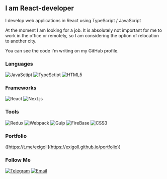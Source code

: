 ## I am React-developer
<p>I develop web applications in React using TypeScript / JavaScript</p>
<p>At the moment I am looking for a job. It is absolutely not important for me to work in the office or remotely, so I am considering the option of relocation to another city.</p>
<p>You can see the code I'm writing on my GitHub profile.</p>

### Languages
![JavaSctipt](https://img.shields.io/badge/-JavaScript-black?style=for-the-badge&logo=javascript) ![TypeSctipt](https://img.shields.io/badge/-TypeScript-black?style=for-the-badge&logo=typescript) ![HTML5](https://img.shields.io/badge/-HTML-black?style=for-the-badge&logo=html5)

### Frameworks
![React](https://img.shields.io/badge/-React-black?style=for-the-badge&logo=React) ![Next.js](https://img.shields.io/badge/-Next.js-black?style=for-the-badge&logo=next.js)

### Tools
![Redux](https://img.shields.io/badge/-Redux-black?style=for-the-badge&logo=redux&logoColor=764ABC) ![Webpack](https://img.shields.io/badge/-Webpack-black?style=for-the-badge&logo=webpack) ![Gulp](https://img.shields.io/badge/-Gulp-black?style=for-the-badge&logo=gulp) ![FireBase](https://img.shields.io/badge/-FireBase-black?style=for-the-badge&logo=fireBase&logoColor=blue) ![CSS3](https://img.shields.io/badge/-CSS3-black?style=for-the-badge&logo=css3&logoColor=blue)

### Portfolio
([https://t.me/exigoll](https://exigoll.github.io/portfolio))

### Follow Me
[![Telegram](https://img.shields.io/badge/-Telegram-black?style=for-the-badge&logo=telegram)](https://t.me/exigoll) [![Email](https://img.shields.io/badge/-Email-black?style=for-the-badge&logo=gmail&logoColor=blue)](mailto:exigoll@bk.ru)

